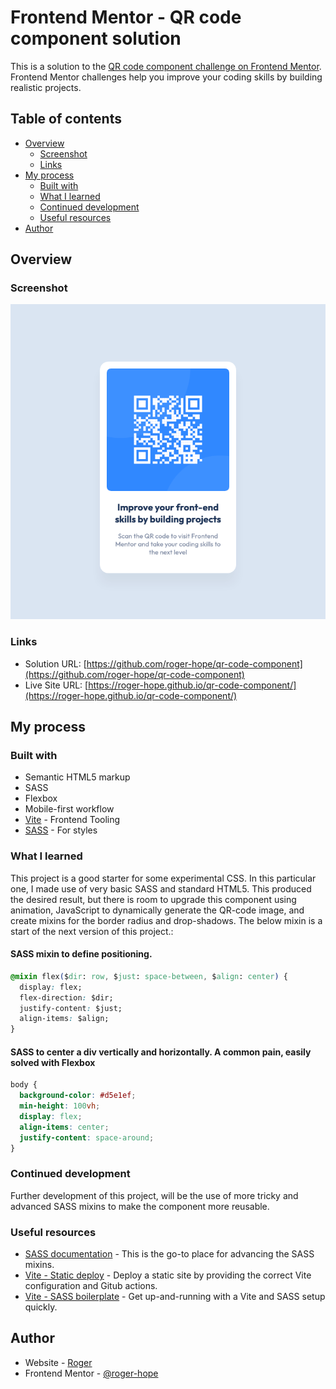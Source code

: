 # Frontend Mentor - QR code component solution

This is a solution to the [QR code component challenge on Frontend Mentor](https://www.frontendmentor.io/challenges/qr-code-component-iux_sIO_H). Frontend Mentor challenges help you improve your coding skills by building realistic projects.

## Table of contents

- [Overview](#overview)
  - [Screenshot](#screenshot)
  - [Links](#links)
- [My process](#my-process)
  - [Built with](#built-with)
  - [What I learned](#what-i-learned)
  - [Continued development](#continued-development)
  - [Useful resources](#useful-resources)
- [Author](#author)

## Overview

### Screenshot

![](./screenshot_desktop_img1.png)

### Links

- Solution URL: [https://github.com/roger-hope/qr-code-component](https://github.com/roger-hope/qr-code-component)
- Live Site URL: [https://roger-hope.github.io/qr-code-component/](https://roger-hope.github.io/qr-code-component/)

## My process

### Built with

- Semantic HTML5 markup
- SASS
- Flexbox
- Mobile-first workflow
- [Vite](https://vitejs.dev/) - Frontend Tooling
- [SASS](https://sass-lang.com/) - For styles

### What I learned

This project is a good starter for some experimental CSS. In this particular one, I made use of very basic SASS and standard HTML5. This produced the desired result, but there is room to upgrade this component using animation, JavaScript to dynamically generate the QR-code image, and create mixins for the border radius and drop-shadows. The below mixin is a start of the next version of this project.:

#### SASS mixin to define positioning.

```css
@mixin flex($dir: row, $just: space-between, $align: center) {
  display: flex;
  flex-direction: $dir;
  justify-content: $just;
  align-items: $align;
}
```

#### SASS to center a div vertically and horizontally. A common pain, easily solved with Flexbox

```css
body {
  background-color: #d5e1ef;
  min-height: 100vh;
  display: flex;
  align-items: center;
  justify-content: space-around;
}
```

### Continued development

Further development of this project, will be the use of more tricky and advanced SASS mixins to make the component more reusable.

### Useful resources

- [SASS documentation](https://sass-lang.com/documentation/) - This is the go-to place for advancing the SASS mixins.
- [Vite - Static deploy](https://vitejs.dev/guide/static-deploy.html) - Deploy a static site by providing the correct Vite configuration and Gitub actions.
- [Vite - SASS boilerplate](https://www.npmjs.com/package/generator-vite-sass-boilerplate?activeTab=readme) - Get up-and-running with a Vite and SASS setup quickly.

## Author

- Website - [Roger](https://rogerhope.de)
- Frontend Mentor - [@roger-hope](https://www.frontendmentor.io/profile/roger-hope)
